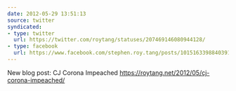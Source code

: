 ```yaml
---
date: 2012-05-29 13:51:13
source: twitter
syndicated:
- type: twitter
  url: https://twitter.com/roytang/statuses/207469146080944128/
- type: facebook
  url: https://www.facebook.com/stephen.roy.tang/posts/10151633988403912
---
```


New blog post: CJ Corona Impeached https://roytang.net/2012/05/cj-corona-impeached/